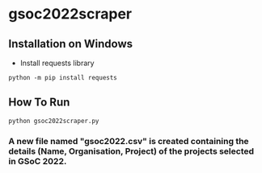 # gsoc2022scraper

## Installation on Windows
- Install requests library
```
python -m pip install requests
```

## How To Run
```
python gsoc2022scraper.py
```

### A new file named "gsoc2022.csv" is created containing the details (Name, Organisation, Project)  of the projects selected in GSoC 2022.